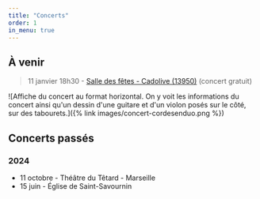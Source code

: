 ```yaml
---
title: "Concerts"
order: 1
in_menu: true
---
```

## À venir

> 11 janvier 18h30 - [Salle des fêtes - Cadolive (13950)](https://maps.app.goo.gl/xna47ABcs8EZGUsZA) (concert gratuit)

![Affiche du concert au format horizontal. On y voit les informations du concert ainsi qu'un dessin d'une guitare et d'un violon posés sur le côté, sur des tabourets.]({% link images/concert-cordesenduo.png %})

## Concerts passés

### 2024
- 11 octobre - Théâtre du Têtard - Marseille
- 15 juin - Église de Saint-Savournin 